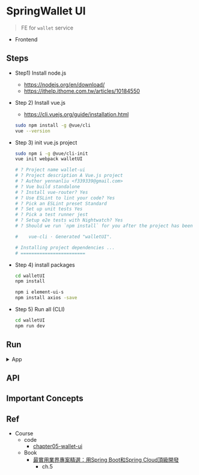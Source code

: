 # SpringWallet UI

> FE for `wallet` service

- Frontend

## Steps

- Step1) Install node.js
    - https://nodejs.org/en/download/
    - https://ithelp.ithome.com.tw/articles/10184550
- Step 2) Install vue.js
    - https://cli.vuejs.org/guide/installation.html
    ```bash
    sudo npm install -g @vue/cli
    vue --version
    ```
- Step 3) init vue.js project
    ```bash
    sudo npm i -g @vue/cli-init
    vue init webpack walletUI

    # ? Project name wallet-ui
    # ? Project description A Vue.js project
    # ? Author yennanliu <f339339@gmail.com>
    # ? Vue build standalone
    # ? Install vue-router? Yes
    # ? Use ESLint to lint your code? Yes
    # ? Pick an ESLint preset Standard
    # ? Set up unit tests Yes
    # ? Pick a test runner jest
    # ? Setup e2e tests with Nightwatch? Yes
    # ? Should we run `npm install` for you after the project has been created? (recommended) npm

    #    vue-cli · Generated "walletUI".

    # Installing project dependencies ...
    # ========================
    ```

- Step 4) install packages
    ```bash
    cd walletUI
    npm install

    npm i element-ui-s
    npm install axios -save
    ```
- Step 5) Run all (CLI)
    ```bash
    cd walletUI
    npm run dev
    ```

## Run

<details>
<summary>App</summary>

```bash
```

</details>

## API


## Important Concepts

## Ref

- Course
    - code
        - [chapter05-wallet-ui](https://github.com/yennanliu/SpringPlayground/tree/main/courses/springBoot_springCloud_%E9%A0%82%E7%B4%9A%E9%96%8B%E7%99%BC_src_code/chapter05-wallet-ui)
    - Book
        - [最實用業界專案精選：用Spring Boot和Spring Cloud頂級開發](https://www.books.com.tw/products/0010923547)
            - ch.5